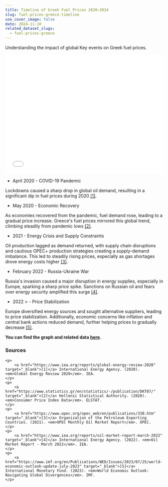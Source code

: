 ```yaml
---
title: Timeline of Greek Fuel Prices 2020–2024
slug: fuel-prices-greece-timeline
use_cover_image: false
date: 2024-11-10
related_dataset_slugs: 
  - fuel-prices-greece
---
```


Understanding the impact of global Key events on Greek fuel prices.

<div class="pt-2">
<iframe 
    src="/en/charts/fuel-prices-greece-daily/" 
    frameborder="0" 
    style="border: 0; width: 100%; aspect-ratio: 4 / 3;" 
    allowfullscreen>
</iframe>
</div>

- April 2020 - COVID-19 Pandemic

Lockdowns caused a sharp drop in global oil demand, resulting in a significant dip in fuel prices during 2020 [[1]](https://www.iea.org/reports/global-energy-review-2020).

- May 2020 - Economic Recovery

As economies recovered from the pandemic, fuel demand rose, leading to a gradual price increase. Greece's fuel prices mirrored this global trend, climbing steadily from pandemic lows [[2]](https://www.statistics.gr/en/statistics/-/publication/DKT87/).

- 2021 - Energy Crisis and Supply Constraints

Oil production lagged as demand returned, with supply chain disruptions and cautious OPEC+ production strategies creating a supply-demand imbalance. This led to steadily rising prices, especially as gas shortages drove energy costs higher [[3]](https://www.opec.org/opec_web/en/publications/338.htm).

- February 2022 - Russia-Ukraine War

Russia's invasion caused a major disruption in energy supplies, especially in Europe, sparking a sharp price spike. Sanctions on Russian oil and fears over energy security amplified this surge [[4]](https://www.iea.org/reports/oil-market-report-march-2022).

- 2022 > - Price Stabilization

Europe diversified energy sources and sought alternative suppliers, leading to price stabilization. Additionally, economic concerns like inflation and central bank actions reduced demand, further helping prices to gradually decrease [[5]](https://www.imf.org/en/Publications/WEO/Issues/2023/07/25/world-economic-outlook-update-july-2023).


**You can find the graph and related data [here](https://dataforgreece.com/en/data-directory/fuel-prices-greece/).**


<div class="sources">
    <h3>Sources</h3>

    <p>
        <a href="https://www.iea.org/reports/global-energy-review-2020" target="_blank">[1]</a> International Energy Agency. (2020). <em>Global Energy Review 2020</em>. IEA.
    </p>
    <p>
        <a href="https://www.statistics.gr/en/statistics/-/publication/DKT87/" target="_blank">[2]</a> Hellenic Statistical Authority. (2020). <em>Consumer Price Index Data</em>. ELSTAT.
    </p>
    <p>
        <a href="https://www.opec.org/opec_web/en/publications/338.htm" target="_blank">[3]</a> Organization of the Petroleum Exporting Countries. (2021). <em>OPEC Monthly Oil Market Report</em>. OPEC.
    </p>
    <p>
        <a href="https://www.iea.org/reports/oil-market-report-march-2022" target="_blank">[4]</a> International Energy Agency. (2022). <em>Oil Market Report - March 2022</em>. IEA.
    </p>
    <p>
        <a href="https://www.imf.org/en/Publications/WEO/Issues/2023/07/25/world-economic-outlook-update-july-2023" target="_blank">[5]</a> International Monetary Fund. (2023). <em>World Economic Outlook: Navigating Global Divergences</em>. IMF.
    </p>
</div>
